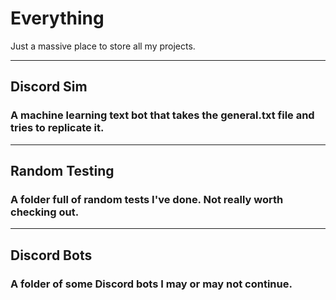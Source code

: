 # Everything
Just a massive place to store all my projects.

---

## Discord Sim
### A machine learning text bot that takes the general.txt file and tries to replicate it.

---

## Random Testing
### A folder full of random tests I've done. Not really worth checking out.

---

## Discord Bots
### A folder of some Discord bots I may or may not continue.
